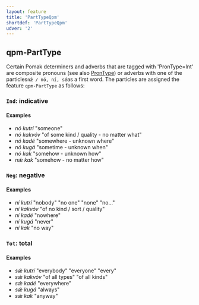 ```yaml
---
layout: feature
title: 'PartTypeQpm'
shortdef: 'PartTypeQpm'
udver: '2'
---
```


## qpm-PartType

Certain Pomak determiners and adverbs that are tagged with 'PronType=Int' are composite pronouns (see also [PronType]()) or adverbs with one of the particles`nǽ / nó, ní, sǽ`as a first word.  The particles are assigned the feature `qpm-PartType` as follows:
 

### <a name="Ind">`Ind`</a>: indicative

#### Examples

- *nó kutrí* "someone"
- *nó kakvóv* "of some kind / quality - no matter what"  
- *nó kadé* "somewhere - unknown where"
- *nó kugá* "sometime - unknown when" 
- *nó kak* "somehow - unknown how"   
- *nǽ kak* "somehow - no matter how" 

### <a name="Neg">`Neg`</a>: negative

#### Examples

- *ní kutrí* "nobody" "no one" "none" "no..." 
- *ní kakvóv* "of no kind / sort / quality"  
- *ní kadé* "nowhere" 
- *ní kugá* "never"  
- *ní kak* "no way" 


### <a name="Tot">`Tot`</a>: total

#### Examples

- *sǽ kutrí* "everybody" "everyone" "every" 
- *sǽ kakvóv* "of all types" "of all kinds"  
- *sǽ kadé* "everywhere"  
- *sǽ kugá* "always"   
- *sǽ kak* "anyway"  
<!-- Interlanguage links updated So kvě 14 19:02:29 CEST 2022 -->
